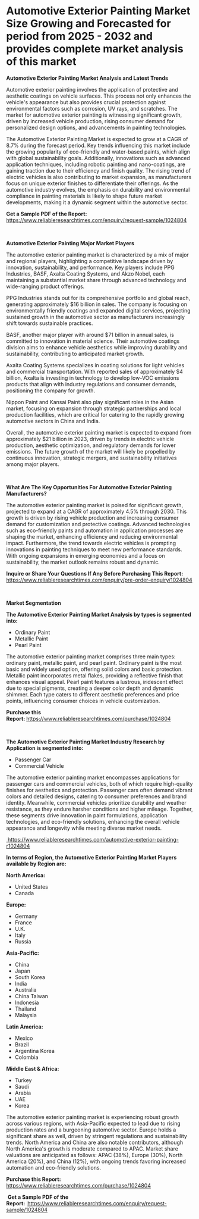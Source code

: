 <p><h1>Automotive Exterior Painting Market Size Growing and Forecasted for period from 2025 - 2032 and provides complete market analysis of this market</h1></p><p><strong>Automotive Exterior Painting Market Analysis and Latest Trends</strong></p>
<p><p>Automotive exterior painting involves the application of protective and aesthetic coatings on vehicle surfaces. This process not only enhances the vehicle's appearance but also provides crucial protection against environmental factors such as corrosion, UV rays, and scratches. The market for automotive exterior painting is witnessing significant growth, driven by increased vehicle production, rising consumer demand for personalized design options, and advancements in painting technologies.</p><p>The Automotive Exterior Painting Market is expected to grow at a CAGR of 8.7% during the forecast period. Key trends influencing this market include the growing popularity of eco-friendly and water-based paints, which align with global sustainability goals. Additionally, innovations such as advanced application techniques, including robotic painting and nano-coatings, are gaining traction due to their efficiency and finish quality. The rising trend of electric vehicles is also contributing to market expansion, as manufacturers focus on unique exterior finishes to differentiate their offerings. As the automotive industry evolves, the emphasis on durability and environmental compliance in painting materials is likely to shape future market developments, making it a dynamic segment within the automotive sector.</p></p>
<p><strong>Get a Sample PDF of the Report:&nbsp;</strong> <a href="https://www.reliableresearchtimes.com/enquiry/request-sample/1024804?utm_campaign=3455&utm_medium=2&utm_source=Github&utm_content=ia&utm_term=18042025&utm_id=automotive-exterior-painting">https://www.reliableresearchtimes.com/enquiry/request-sample/1024804</a></p>
<p>&nbsp;</p>
<p><strong>Automotive Exterior Painting Major Market Players</strong></p>
<p><p>The automotive exterior painting market is characterized by a mix of major and regional players, highlighting a competitive landscape driven by innovation, sustainability, and performance. Key players include PPG Industries, BASF, Axalta Coating Systems, and Akzo Nobel, each maintaining a substantial market share through advanced technology and wide-ranging product offerings.</p><p>PPG Industries stands out for its comprehensive portfolio and global reach, generating approximately $16 billion in sales. The company is focusing on environmentally friendly coatings and expanded digital services, projecting sustained growth in the automotive sector as manufacturers increasingly shift towards sustainable practices.</p><p>BASF, another major player with around $71 billion in annual sales, is committed to innovation in material science. Their automotive coatings division aims to enhance vehicle aesthetics while improving durability and sustainability, contributing to anticipated market growth.</p><p>Axalta Coating Systems specializes in coating solutions for light vehicles and commercial transportation. With reported sales of approximately $4 billion, Axalta is investing in technology to develop low-VOC emissions products that align with industry regulations and consumer demands, positioning the company for growth.</p><p>Nippon Paint and Kansai Paint also play significant roles in the Asian market, focusing on expansion through strategic partnerships and local production facilities, which are critical for catering to the rapidly growing automotive sectors in China and India.</p><p>Overall, the automotive exterior painting market is expected to expand from approximately $21 billion in 2023, driven by trends in electric vehicle production, aesthetic optimization, and regulatory demands for lower emissions. The future growth of the market will likely be propelled by continuous innovation, strategic mergers, and sustainability initiatives among major players.</p></p>
<p>&nbsp;</p>
<p><strong>What Are The Key Opportunities For Automotive Exterior Painting Manufacturers?</strong></p>
<p><p>The automotive exterior painting market is poised for significant growth, projected to expand at a CAGR of approximately 4.5% through 2030. This growth is driven by rising vehicle production and increasing consumer demand for customization and protective coatings. Advanced technologies such as eco-friendly paints and automation in application processes are shaping the market, enhancing efficiency and reducing environmental impact. Furthermore, the trend towards electric vehicles is prompting innovations in painting techniques to meet new performance standards. With ongoing expansions in emerging economies and a focus on sustainability, the market outlook remains robust and dynamic.</p></p>
<p><strong>Inquire or Share Your Questions If Any Before Purchasing This Report:</strong> <a href="https://www.reliableresearchtimes.com/enquiry/pre-order-enquiry/1024804?utm_campaign=3455&utm_medium=2&utm_source=Github&utm_content=ia&utm_term=18042025&utm_id=automotive-exterior-painting">https://www.reliableresearchtimes.com/enquiry/pre-order-enquiry/1024804</a></p>
<p>&nbsp;</p>
<p><strong>Market Segmentation</strong></p>
<p><strong>The Automotive Exterior Painting Market Analysis by types is segmented into:</strong></p>
<p><ul><li>Ordinary Paint</li><li>Metallic Paint</li><li>Pearl Paint</li></ul></p>
<p><p>The automotive exterior painting market comprises three main types: ordinary paint, metallic paint, and pearl paint. Ordinary paint is the most basic and widely used option, offering solid colors and basic protection. Metallic paint incorporates metal flakes, providing a reflective finish that enhances visual appeal. Pearl paint features a lustrous, iridescent effect due to special pigments, creating a deeper color depth and dynamic shimmer. Each type caters to different aesthetic preferences and price points, influencing consumer choices in vehicle customization.</p></p>
<p><strong>Purchase this Report:&nbsp;</strong><a href="https://www.reliableresearchtimes.com/purchase/1024804?utm_campaign=3455&utm_medium=2&utm_source=Github&utm_content=ia&utm_term=18042025&utm_id=automotive-exterior-painting">https://www.reliableresearchtimes.com/purchase/1024804</a></p>
<p>&nbsp;</p>
<p><strong>The Automotive Exterior Painting Market Industry Research by Application is segmented into:</strong></p>
<p><ul><li>Passenger Car</li><li>Commercial Vehicle</li></ul></p>
<p><p>The automotive exterior painting market encompasses applications for passenger cars and commercial vehicles, both of which require high-quality finishes for aesthetics and protection. Passenger cars often demand vibrant colors and detailed designs, catering to consumer preferences and brand identity. Meanwhile, commercial vehicles prioritize durability and weather resistance, as they endure harsher conditions and higher mileage. Together, these segments drive innovation in paint formulations, application technologies, and eco-friendly solutions, enhancing the overall vehicle appearance and longevity while meeting diverse market needs.</p></p>
<p><a href="https://www.reliableresearchtimes.com/automotive-exterior-painting-r1024804?utm_campaign=3455&utm_medium=2&utm_source=Github&utm_content=ia&utm_term=18042025&utm_id=automotive-exterior-painting">&nbsp;https://www.reliableresearchtimes.com/automotive-exterior-painting-r1024804</a></p>
<p><strong>In terms of Region, the Automotive Exterior Painting Market Players available by Region are:</strong></p>
<p>
    <p> <strong> North America: </strong>
        <ul>
            <li>United States</li>
            <li>Canada</li>
        </ul>
        </p> 
    <p> <strong> Europe: </strong>
        <ul>
            <li>Germany</li>
            <li>France</li>
            <li>U.K.</li>
            <li>Italy</li>
            <li>Russia</li>
        </ul>
        </p> 
    <p> <strong> Asia-Pacific: </strong>
        <ul>
            <li>China</li>
            <li>Japan</li>
            <li>South Korea</li>
            <li>India</li>
            <li>Australia</li>
            <li>China Taiwan</li>
            <li>Indonesia</li>
            <li>Thailand</li>
            <li>Malaysia</li>
        </ul>
        </p> 
    <p> <strong> Latin America: </strong>
        <ul>
            <li>Mexico</li>
            <li>Brazil</li>
            <li>Argentina Korea</li>
            <li>Colombia</li>
        </ul>
        </p> 
    <p> <strong> Middle East & Africa: </strong>
        <ul>
            <li>Turkey</li>
            <li>Saudi</li>
            <li>Arabia</li>
            <li>UAE</li>
            <li>Korea</li>
        </ul>
    </p>
    </p>
<p><p>The automotive exterior painting market is experiencing robust growth across various regions, with Asia-Pacific expected to lead due to rising production rates and a burgeoning automotive sector. Europe holds a significant share as well, driven by stringent regulations and sustainability trends. North America and China are also notable contributors, although North America's growth is moderate compared to APAC. Market share valuations are anticipated as follows: APAC (38%), Europe (30%), North America (20%), and China (12%), with ongoing trends favoring increased automation and eco-friendly solutions.</p></p>
<p><strong>Purchase this Report: </strong><a href="https://www.reliableresearchtimes.com/purchase/1024804?utm_campaign=3455&utm_medium=2&utm_source=Github&utm_content=ia&utm_term=18042025&utm_id=automotive-exterior-painting">https://www.reliableresearchtimes.com/purchase/1024804</a></p>
<p>&nbsp;<strong>Get a Sample PDF of the Report:&nbsp;&nbsp;</strong><a href="https://www.reliableresearchtimes.com/enquiry/request-sample/1024804?utm_campaign=3455&utm_medium=2&utm_source=Github&utm_content=ia&utm_term=18042025&utm_id=automotive-exterior-painting">https://www.reliableresearchtimes.com/enquiry/request-sample/1024804</a></p>
<p><strong></strong></p>
<p><p></p><p></p><p></p></p>